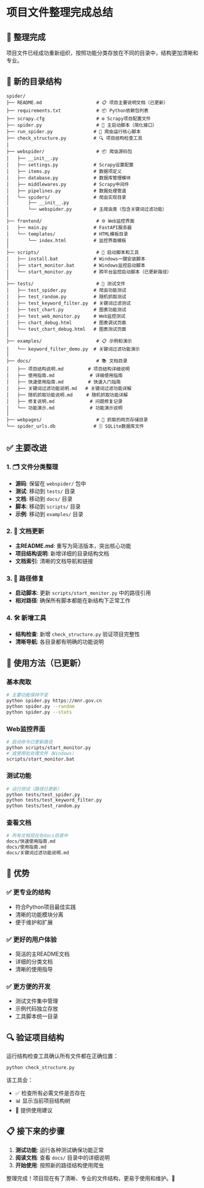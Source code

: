 # 项目文件整理完成总结

## 🎉 整理完成

项目文件已经成功重新组织，按照功能分类存放在不同的目录中，结构更加清晰和专业。

## 📁 新的目录结构

```
spider/
├── README.md                    # 📋 项目主要说明文档（已更新）
├── requirements.txt             # 📦 Python依赖包列表
├── scrapy.cfg                   # ⚙️ Scrapy项目配置文件
├── spider.py                    # 🎯 主启动脚本（简化接口）
├── run_spider.py               # 🔧 爬虫运行核心脚本
├── check_structure.py          # 🔍 项目结构检查工具
│
├── webspider/                   # 📦 爬虫源码包
│   ├── __init__.py
│   ├── settings.py             # Scrapy设置配置
│   ├── items.py                # 数据项定义
│   ├── database.py             # 数据库管理模块
│   ├── middlewares.py          # Scrapy中间件
│   ├── pipelines.py            # 数据处理管道
│   └── spiders/                # 爬虫实现目录
│       ├── __init__.py         
│       └── webspider.py        # 主爬虫类（包含关键词过滤功能）
│
├── frontend/                    # 🌐 Web监控界面
│   ├── main.py                 # FastAPI服务器
│   └── templates/              # HTML模板目录
│       └── index.html          # 监控界面模板
│
├── scripts/                     # 🔧 启动脚本和工具
│   ├── install.bat             # Windows一键安装脚本
│   ├── start_monitor.bat       # Windows监控启动脚本
│   └── start_monitor.py        # 跨平台监控启动脚本（已更新路径）
│
├── tests/                       # 🧪 测试文件
│   ├── test_spider.py          # 爬虫功能测试
│   ├── test_random.py          # 随机抓取测试
│   ├── test_keyword_filter.py  # 关键词过滤测试
│   ├── test_chart.py           # 图表功能测试
│   ├── test_web_monitor.py     # Web监控测试
│   ├── chart_debug.html        # 图表调试页面
│   └── test_chart_debug.html   # 图表测试页面
│
├── examples/                    # 📋 示例和演示
│   └── keyword_filter_demo.py  # 关键词过滤功能演示
│
├── docs/                        # 📚 文档目录
│   ├── 项目结构说明.md         # 项目结构详细说明
│   ├── 使用指南.md             # 详细使用指南
│   ├── 快速使用指南.md         # 快速入门指南
│   ├── 关键词过滤功能说明.md   # 关键词过滤功能详解
│   ├── 随机抓取功能说明.md     # 随机抓取功能详解
│   ├── 修复说明.md             # 问题修复记录
│   └── 功能演示.md             # 功能演示说明
│
├── webpages/                    # 📄 抓取的网页存储目录
└── spider_urls.db              # 🗄️ SQLite数据库文件
```

## ✅ 主要改进

### 1. 🗂️ 文件分类整理
- **源码**: 保留在 `webspider/` 包中
- **测试**: 移动到 `tests/` 目录
- **文档**: 移动到 `docs/` 目录  
- **脚本**: 移动到 `scripts/` 目录
- **示例**: 移动到 `examples/` 目录

### 2. 📝 文档更新
- **主README.md**: 重写为简洁版本，突出核心功能
- **项目结构说明**: 新增详细的目录结构文档
- **文档索引**: 清晰的文档导航和链接

### 3. 🔧 路径修复
- **启动脚本**: 更新 `scripts/start_monitor.py` 中的路径引用
- **相对路径**: 确保所有脚本都能在新结构下正常工作

### 4. 🛠️ 新增工具
- **结构检查**: 新增 `check_structure.py` 验证项目完整性
- **清晰导航**: 各目录都有明确的功能说明

## 🚀 使用方法（已更新）

### 基本爬取
```bash
# 主要功能保持不变
python spider.py https://mnr.gov.cn
python spider.py --random
python spider.py --stats
```

### Web监控界面
```bash
# 启动命令已更新路径
python scripts/start_monitor.py
# 或使用批处理文件（Windows）
scripts/start_monitor.bat
```

### 测试功能
```bash
# 运行测试（路径已更新）
python tests/test_spider.py
python tests/test_keyword_filter.py
python tests/test_random.py
```

### 查看文档
```bash
# 所有文档现在在docs目录中
docs/快速使用指南.md
docs/使用指南.md
docs/关键词过滤功能说明.md
```

## 🎯 优势

### ✅ 更专业的结构
- 符合Python项目最佳实践
- 清晰的功能模块分离
- 便于维护和扩展

### ✅ 更好的用户体验
- 简洁的主README文档
- 详细的分类文档
- 清晰的使用指导

### ✅ 更方便的开发
- 测试文件集中管理
- 示例代码独立存放
- 工具脚本统一目录

## 🔍 验证项目结构

运行结构检查工具确认所有文件都在正确位置：

```bash
python check_structure.py
```

该工具会：
- ✅ 检查所有必需文件是否存在
- 📊 显示当前项目结构树
- 🎯 提供使用建议

## 📋 接下来的步骤

1. **测试功能**: 运行各种测试确保功能正常
2. **阅读文档**: 查看 `docs/` 目录中的详细说明
3. **开始使用**: 按照新的路径结构使用爬虫

整理完成！项目现在有了清晰、专业的文件结构，更易于使用和维护。🎉